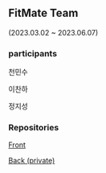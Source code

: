 ## FitMate Team

(2023.03.02 ~ 2023.06.07)

### participants

천민수

이찬하

정지성

### Repositories

[Front](https://github.com/Fit-Mate/Front)

[Back (private)](https://github.com/Fit-Mate/FitMateBackEnd)
